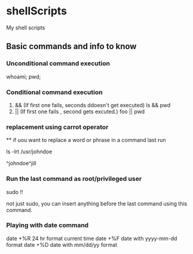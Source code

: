 # shellScripts
My shell scripts

## Basic commands and info to know

### Unconditional command execution
whoami; pwd;

### Conditional command execution
1. && (If first one fails, seconds ddoesn't get executed)
    ls && pwd
2. || (If first one fails , second gets excuted.)
    foo || pwd


### replacement using carrot operator
** if uou want to replace a word or phrase in a command last run

ls -lrt /usr/johndoe

^johndoe^jill

### Run the last command as root/privileged user

sudo !!

not just sudo, you can insert anything before the last command using this command.

### Playing with date command

date +%R 24 hr format current time
date +%F date with yyyy-mm-dd format
date +%D date with mm/dd/yy format
